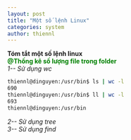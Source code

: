 ```yaml
---
layout: post
title: "Một số lệnh Linux"
categories: system
author: thiennl
---
```

**Tóm tắt một số lệnh linux**  
<span style="color:green">**@Thống kê số lượng file trong folder**</span>  
*1-- Sử dụng wc*
```bash
thiennl@dinguyen:/usr/bin$ ls | wc -l
690
thiennl@dinguyen:/usr/bin$ ll | wc -l
693
thiennl@dinguyen:/usr/bin
```  
*2-- Sử dụng tree*  
*3-- Sử dụng find* 

  



